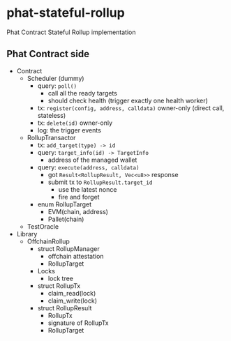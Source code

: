 # phat-stateful-rollup
Phat Contract Stateful Rollup implementation


## Phat Contract side


- Contract
    - Scheduler (dummy)
        - query: `poll()`
            - call all the ready targets
            - should check health (trigger exactly one health worker)
        - tx: `register(config, address, calldata)` owner-only (direct call, stateless)
        - tx: `delete(id)` owner-only
        - log: the trigger events
    - RollupTransactor
        - tx: `add_target(type) -> id`
        - query: `target_info(id) -> TargetInfo`
            - address of the managed wallet
        - query: `execute(address, calldata)`
            - got `Result<RollupResult, Vec<u8>>` response
            - submit tx to `RollupResult.target_id`
                - use the latest nonce
                - fire and forget
        - enum RollupTarget
            - EVM(chain, address)
            - Pallet(chain)
    - TestOracle
- Library
    - OffchainRollup
        - struct RollupManager
            - offchain attestation
            - RollupTarget
        - Locks
            - lock tree
        - struct RollupTx
            - claim_read(lock)
            - claim_write(lock)
        - struct RollupResult
            - RollupTx
            - signature of RollupTx
            - RollupTarget
